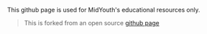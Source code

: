This github page is used for MidYouth's educational resources only.



> This is forked from an open source [github page](https://github.com/MidYouth/MidYouth.github.io) 
